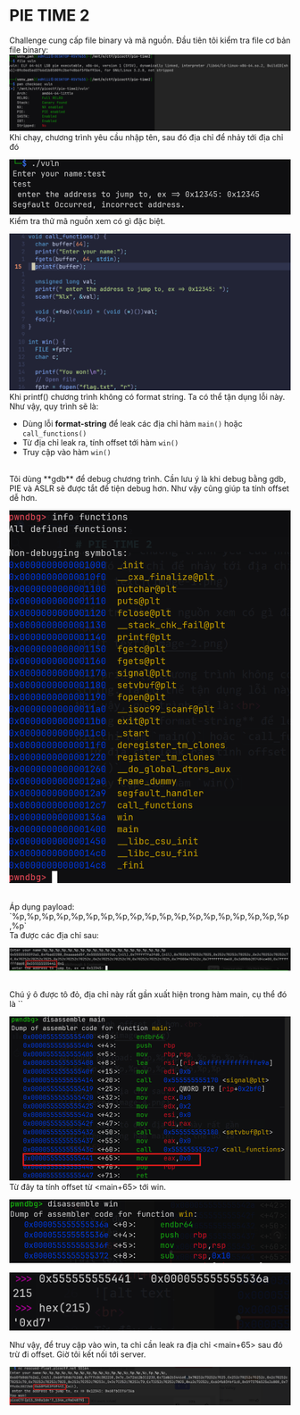 # PIE TIME 2
Challenge cung cấp file binary và mã nguồn. Đầu tiên tôi kiểm tra file cơ bản file binary: <br>
![alt text](image.png)
<br>
Khi chạy, chương trình yêu cầu nhập tên, sau đó địa chỉ để nhảy tới địa chỉ đó<br>

![alt text](image-1.png)
<br>
Kiểm tra thử mã nguồn xem có gì đặc biệt. <br>

![alt text](image-2.png)
<br>
Khi printf() chương trình không có format string. Ta có thể tận dụng lỗi này.<br>
Như vậy, quy trình sẽ là:<br>
- Dùng lỗi **format-string** để leak các địa chỉ hàm `main()` hoặc `call_functions()`
- Từ địa chỉ leak ra, tính offset tới hàm `win()`
- Truy cập vào hàm `win()`
<br>
Tôi dùng **gdb** để debug chương trình. Cần lưu ý là khi debug bằng gdb, PIE và ASLR sẽ được tắt để tiện debug hơn. Như vậy cũng giúp ta tính offset dễ hơn.<br>

![alt text](image-3.png)

<br>
Áp dụng payload: `%p,%p,%p,%p,%p,%p,%p,%p,%p,%p,%p,%p,%p,%p,%p,%p,%p,%p,%p,%p`
<br>
Ta được các địa chỉ sau:

![alt text](image-4.png)

<br>
Chú ý ô được tô đỏ, địa chỉ này rất gần xuất hiện trong hàm main, cụ thể đó là `<main+65>`<br>

![alt text](image-5.png)
<br>
Từ đây ta tính offset từ <main+65> tới win.
<br>

![alt text](image-6.png)
<br>

![alt text](image-7.png)
<br>

Như vậy, để truy cập vào win, ta chỉ cần leak ra địa chỉ <main+65> sau đó trừ đi offset. Giờ tôi kết nối tới server.
<br>

![alt text](image-8.png)